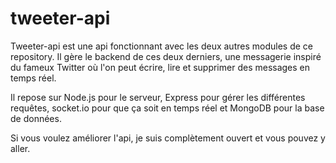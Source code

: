 # tweeter-api

Tweeter-api est une api fonctionnant avec les deux autres modules de ce repository. Il gère le backend de ces deux derniers, une messagerie inspiré du fameux Twitter où l'on peut écrire, lire et supprimer des messages en temps réel.

Il repose sur Node.js pour le serveur, Express pour gérer les différentes requêtes, socket.io pour que ça soit en temps réel et MongoDB pour la base de données.

Si vous voulez améliorer l'api, je suis complètement ouvert et vous pouvez y aller.